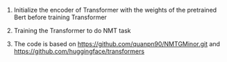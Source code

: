 1. Initialize the encoder of Transformer with the weights of the pretrained Bert before training Transformer

2. Training the Transformer to do NMT task

3. The code is based on https://github.com/quanpn90/NMTGMinor.git and https://github.com/huggingface/transformers
